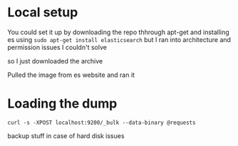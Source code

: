 # Local setup

You could set it up by downloading the repo thhrough apt-get 
and installing es using `sudo apt-get install elasticsearch`
but I ran into architecture and permission issues I couldn't solve

so I just downloaded the archive

Pulled the image from es website and ran it 

# Loading the dump 

```shell
curl -s -XPOST localhost:9200/_bulk --data-binary @requests
```




backup stuff in case of hard disk issues
